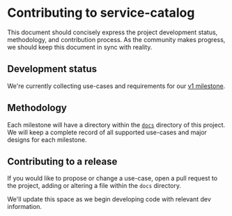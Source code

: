 # Contributing to service-catalog

This document should concisely express the project development status,
methodology, and contribution process.  As the community makes progress, we
should keep this document in sync with reality.

## Development status

We're currently collecting use-cases and requirements for our [v1 milestone](./docs/v1).

## Methodology

Each milestone will have a directory within the [`docs`](./docs) directory of
this project.   We will keep a complete record of all supported use-cases and
major designs for each milestone.

## Contributing to a release

If you would like to propose or change a use-case, open a pull request to the
project, adding or altering a file within the `docs` directory.

We'll update this space as we begin developing code with relevant dev
information.

